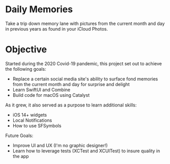 # Daily Memories
Take a trip down memory lane with pictures from the current month and day in previous years as found in your iCloud Photos.

# Objective
Started during the 2020 Covid-19 pandemic, this project set out to achieve the following goals:

* Replace a certain social media site's ability to surface fond memories from the current month and day for surprise and delight
* Learn SwiftUI and Combine
* Build code for macOS using Catalyst

As it grew, it also served as a purpose to learn additional skills:

* iOS 14+ widgets
* Local Notifications
* How to use SFSymbols

Future Goals:
* Improve UI and UX (I'm no graphic designer!)
* Learn how to leverage tests (XCTest and XCUITest) to insure quality in the app

